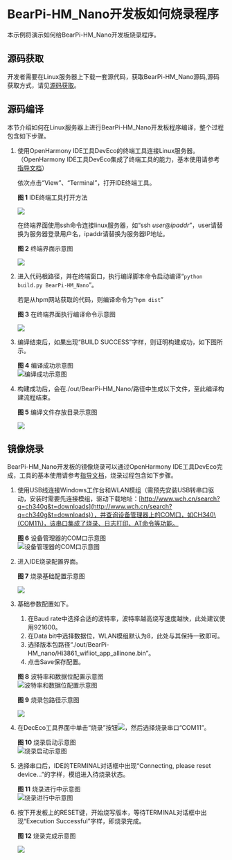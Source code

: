 # BearPi-HM_Nano开发板如何烧录程序<a name="ZH-CN_TOPIC_0000001053302600"></a>

本示例将演示如何给BearPi-HM_Nano开发板烧录程序。

## 源码获取<a name="section1545225464016"></a>

开发者需要在Linux服务器上下载一套源代码，获取BearPi-HM_Nano源码,源码获取方式，请见[源码获取](/applications/BearPi/BearPi-HM_Nano/docs/quick-start/源码获取.md)。

## 源码编译<a name="section1736014117148"></a>

本节介绍如何在Linux服务器上进行BearPi-HM_Nano开发板程序编译，整个过程包含如下步骤。

1.  使用OpenHarmony IDE工具DevEco的终端工具连接Linux服务器。（OpenHarmony IDE工具DevEco集成了终端工具的能力，基本使用请参考[指导文档](https://device.harmonyos.com/cn/docs/ide/user-guides/service_introduction-0000001050166905)）

    依次点击“View”、“Terminal”，打开IDE终端工具。

    **图 1**  IDE终端工具打开方法<a name="fig1975813338510"></a>  
    

    ![](/applications/BearPi/BearPi-HM_Nano/docs/quick-start/figures/zh-cn_image_0000001055040538.png)

    在终端界面使用ssh命令连接linux服务器，如“ssh  _user_@_ipaddr_”，user请替换为服务器登录用户名，ipaddr请替换为服务器IP地址。

    **图 2**  终端界面示意图<a name="fig91165301546"></a>  
    

    ![](figures/zh-cn_image_0000001054599199.png)

2.  进入代码根路径，并在终端窗口，执行编译脚本命令启动编译“`python build.py BearPi-HM_Nano`”。
    
    若是从hpm网站获取的代码，则编译命令为“`hpm dist`”


    **图 3**  在终端界面执行编译命令示意图<a name="fig17727115215612"></a>  
    

    ![](figures/执行编译命令.png)

3.  编译结束后，如果出现“BUILD SUCCESS”字样，则证明构建成功，如下图所示。

    **图 4**  编译成功示意图<a name="fig1262101218463"></a>  
    ![](figures/编译成功示意图.png "编译成功示意图")

4.  构建成功后，会在./out/BearPi-HM_Nano/路径中生成以下文件，至此编译构建流程结束。

    **图 5**  编译文件存放目录示意图<a name="fig38521346164618"></a>  
    

    ![](/applications/BearPi/BearPi-HM_Nano/docs/quick-start/figures/编译成功输出.png)


## 镜像烧录<a name="section1610612214150"></a>

BearPi-HM_Nano开发板的镜像烧录可以通过OpenHarmony IDE工具DevEco完成，工具的基本使用请参考[指导文档](https://device.harmonyos.com/cn/docs/ide/user-guides/service_introduction-0000001050166905)，烧录过程包含如下步骤。

1.  使用USB线连接Windows工作台和WLAN模组（需预先安装USB转串口驱动，安装时需要先连接模组，驱动下载地址：[http://www.wch.cn/search?q=ch340g&t=downloads](http://www.wch.cn/search?q=ch340g&t=downloads)），并查询设备管理器上的COM口，如CH340\(COM11\)，该串口集成了烧录、日志打印、AT命令等功能。

    **图 6**  设备管理器的COM口示意图<a name="fig85905394917"></a>  
    ![](/applications/BearPi/BearPi-HM_Nano/docs/quick-start/figures/设备管理器的COM口示意图.png "设备管理器的COM口示意图")

2.  进入IDE烧录配置界面。

    **图 7**  烧录基础配置示意图<a name="fig16939203111472"></a>  
    

    ![](/applications/BearPi/BearPi-HM_Nano/docs/quick-start/figures/zh-cn_image_0000001054877726.png)

3.  基础参数配置如下。

    1.  在Baud rate中选择合适的波特率，波特率越高烧写速度越快，此处建议使用921600。
    2.  在Data bit中选择数据位，WLAN模组默认为8，此处与其保持一致即可。
    3.  选择版本包路径“./out/BearPi\-HM\_nano/Hi3861\_wifiiot\_app\_allinone.bin”。
    4.  点击Save保存配置。

    **图 8**  波特率和数据位配置示意图<a name="fig4315145184815"></a>  
    ![](figures/波特率和数据位配置示意图.png "波特率和数据位配置示意图")

    **图 9**  烧录包路径示意图<a name="fig105491550185115"></a>  
    

    ![](/applications/BearPi/BearPi-HM_Nano/docs/quick-start/figures/zh-cn_image_0000001054087868.png)

4.  在DecEco工具界面中单击“烧录”按钮![](/applications/BearPi/BearPi-HM_Nano/docs/quick-start/figures/zh-cn_image_0000001054443694.png)，然后选择烧录串口“COM11”。

    **图 10**  烧录启动示意图<a name="fig051518341529"></a>  
    ![](/applications/BearPi/BearPi-HM_Nano/docs/quick-start/figures/烧录启动示意图.png "烧录启动示意图")

5.  选择串口后，IDE的TERMINAL对话框中出现“Connecting, please reset device...”的字样，模组进入待烧录状态。

    **图 11**  烧录进行中示意图<a name="fig233565715549"></a>  
    ![](/applications/BearPi/BearPi-HM_Nano/docs/quick-start/figures/烧录进行中示意图.png "烧录进行中示意图")

6.  按下开发板上的RESET键，开始烧写版本，等待TERMINAL对话框中出现“Execution Successful”字样，即烧录完成。

    **图 12**  烧录完成示意图<a name="fig191921618564"></a>  
    

    ![](/applications/BearPi/BearPi-HM_Nano/docs/quick-start/figures/zh-cn_image_0000001054802306.png)




